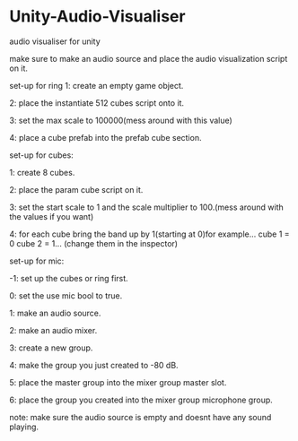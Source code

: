# Unity-Audio-Visualiser
audio visualiser for unity

make sure to make an audio source and place the audio visualization script on it.

set-up for ring
1: create an empty game object.

2: place the instantiate 512 cubes script onto it.

3: set the max scale to 100000(mess around with this value)

4: place a cube prefab into the prefab cube section.

set-up for cubes:

1: create 8 cubes.

2: place the param cube script on it.

3: set the start scale to 1 and the scale multiplier to 100.(mess around with the values if you want)

4: for each cube bring the band up by 1(starting at 0)for example... cube 1 = 0 cube 2 = 1... (change them in the inspector)

set-up for mic:

-1: set up the cubes or ring first.

0: set the use mic bool to true.

1: make an audio source.

2: make an audio mixer.

3: create a new group.

4: make the group you just created to -80 dB.

5: place the master group into the mixer group master slot.

6: place the group you created into the mixer group microphone group.

note: make sure the audio source is empty and doesnt have any sound playing.
